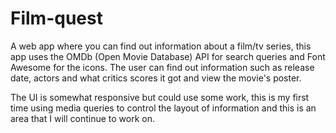 # Film-quest

A web app where you can find out information about a film/tv series, this app uses the OMDb (Open Movie Database) API for search queries and Font Awesome for the icons. The user can find out information such as release date, actors and what critics scores it got and view the movie's poster. 

The UI is somewhat responsive but could use some work, this is my first time using media queries to control the layout of information and this is an area that I will continue to work on.
